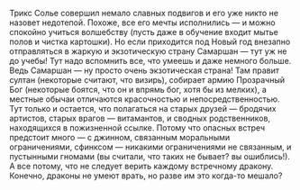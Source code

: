 <!--2016-11-06 14:50:29-->
Трикс Солье совершил немало славных подвигов и его уже никто не назовет недотепой.
    Похоже, все его мечты исполнились — и можно спокойно учиться волшебству (пусть даже в обучение входит мытье полов и чистка картошки).
    Но если приходится под Новый год внезапно отправляться в жаркую и экзотическую страну Самаршан — тут уж не до учебы! Тут надо вспомнить все, что умеешь и даже немного больше.
    Ведь Самаршан — ну просто очень экзотическая страна! Там правит султан (некоторые считают, что визирь), собирает армию Прозрачный Бог (некоторые боятся, что он и впрямь бог, хотя бы из мелких), а местные обычаи отличаются красочностью и непосредственностью.
    Тут только и остается, что полагаться на старых друзей — бродячих артистов, старых врагов — витамантов, и сводных родственников, находящихся в пожизненной ссылке.
    Потому что опасных встреч предстоит много — с джинном, связанным моральными ограничениями, сфинксом — никакими ограничениями не связанным, и пустынными гномами (вы считали, что таких не бывает? вы ошиблись!). А все потому, что не следует верить каждому встречному дракону. Конечно, драконы не умеют врать, но разве им это когда-то мешало?